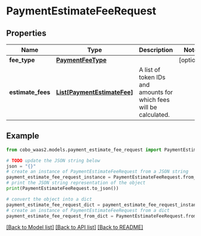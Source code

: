 # PaymentEstimateFeeRequest


## Properties

Name | Type | Description | Notes
------------ | ------------- | ------------- | -------------
**fee_type** | [**PaymentFeeType**](PaymentFeeType.md) |  | [optional] 
**estimate_fees** | [**List[PaymentEstimateFee]**](PaymentEstimateFee.md) | A list of token IDs and amounts for which fees will be calculated. | 

## Example

```python
from cobo_waas2.models.payment_estimate_fee_request import PaymentEstimateFeeRequest

# TODO update the JSON string below
json = "{}"
# create an instance of PaymentEstimateFeeRequest from a JSON string
payment_estimate_fee_request_instance = PaymentEstimateFeeRequest.from_json(json)
# print the JSON string representation of the object
print(PaymentEstimateFeeRequest.to_json())

# convert the object into a dict
payment_estimate_fee_request_dict = payment_estimate_fee_request_instance.to_dict()
# create an instance of PaymentEstimateFeeRequest from a dict
payment_estimate_fee_request_from_dict = PaymentEstimateFeeRequest.from_dict(payment_estimate_fee_request_dict)
```
[[Back to Model list]](../README.md#documentation-for-models) [[Back to API list]](../README.md#documentation-for-api-endpoints) [[Back to README]](../README.md)


